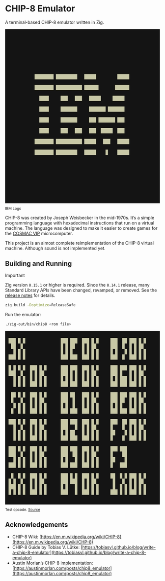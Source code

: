 # CHIP-8 Emulator

A terminal-based CHIP-8 emulator written in Zig.

![IBM Logo](doc/ibmlogo.jpg)  
<sub>IBM Logo</sub>

CHIP-8 was created by Joseph Weisbecker in the mid-1970s. It’s a simple programming language with hexadecimal instructions that run on a virtual machine. The language was designed to make it easier to create games for the [COSMAC VIP](https://en.wikipedia.org/wiki/COSMAC_VIP) microcomputer.

This project is an almost complete reimplementation of the CHIP-8 virtual machine. Although sound is not implemented yet.

## Building and Running

> [!IMPORTANT]
> Zig version `0.15.1` or higher is required. Since the `0.14.1` release, many Standard Library APIs have been changed, revamped, or removed. See the [release notes](https://ziglang.org/download/0.15.1/release-notes.html) for details.

```bash
zig build -Doptimize=ReleaseSafe
```

Run the emulator:
```bash
./zig-out/bin/chip8 <rom file>
```

![Test Opcode](doc/testopcode.jpg)  
<sub>Test opcode. [Source](https://github.com/corax89/chip8-test-rom/blob/6a2cc38be6f5e527221353df024b840a86bc8e5f/test_opcode.8o)</sub>

## Acknowledgements

- CHIP-8 Wiki: [https://en.m.wikipedia.org/wiki/CHIP-8](https://en.m.wikipedia.org/wiki/CHP-8)  
- CHIP-8 Guide by Tobias V. Lütke: [https://tobiasvl.github.io/blog/write-a-chip-8-emulator](https://tobiasvl.github.io/blog/write-a-chip-8-emulator)  
- Austin Morlan’s CHIP-8 implementation: [https://austinmorlan.com/posts/chip8_emulator](https://austinmorlan.com/posts/chip8_emulator)
